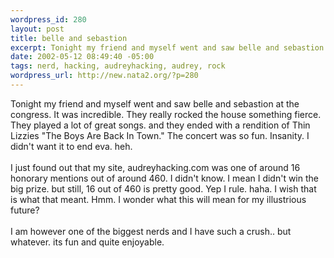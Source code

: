 ```yaml
--- 
wordpress_id: 280
layout: post
title: belle and sebastion
excerpt: Tonight my friend and myself went and saw belle and sebastion at the congress. It was incredible. They really rocked the house something fierce. They played a lot of great songs. and they ended with a rendition of Thin Lizzies "The Boys Are Back In Town."  The concert was so fun. Insanity. I didn't want it to end eva. heh.  I just found out that my site, audreyhacking.com was one of ar...
date: 2002-05-12 08:49:40 -05:00
tags: nerd, hacking, audreyhacking, audrey, rock
wordpress_url: http://new.nata2.org/?p=280
---
```

Tonight my friend and myself went and saw belle and sebastion at the congress. It was incredible. They really rocked the house something fierce. They played a lot of great songs. and they ended with a rendition of Thin Lizzies "The Boys Are Back In Town."  The concert was so fun. Insanity. I didn't want it to end eva. heh. <br/><br/> I just found out that my site, audreyhacking.com was one of around 16 honorary mentions out of around 460. I didn't know. I mean I didn't win the big prize. but still, 16 out of 460 is pretty good. Yep I rule. haha. I wish that is what that meant. Hmm. I wonder what this will mean for my illustrious future?<br/><br/>
I am however one of the biggest nerds and I have such a crush.. but whatever. its fun and quite enjoyable. 
